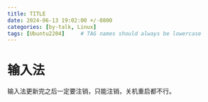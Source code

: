 ```yaml
---
title: TITLE
date: 2024-06-13 19:02:00 +/-0800
categories: [by-talk, Linux]
tags: [Ubuntu2204]     # TAG names should always be lowercase
---
```


# 输入法
输入法更新完之后一定要注销，只能注销，关机重启都不行。
